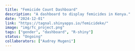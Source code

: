 ```yaml
---
title: "Femicide Count Dashboard"
description: "A dashboard to display femicides in Kenya."
date: "2024-12-01"
link: "https://tagnal.shinyapps.io/femicideke/"
image: "img/fc_project.png"
tags: ["gender", "dashboard", "R-shiny"]
status: "Ongoing"
collaborators: ["Audrey Mugeni"]
---
```


